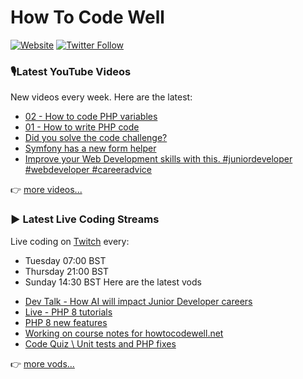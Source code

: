 # How To Code Well

[![Website](https://img.shields.io/twitch/status/howtocodewell?color=pink&label=LIVE%20CODING%20ON%20TWITCH&logoColor=%3D&style=for-the-badge)](https://howtocodewell.net/live)
[![Twitter Follow](https://img.shields.io/twitter/follow/howtocodewell?color=pink&logo=twitter&style=for-the-badge)](https://twitter.com/intent/follow?original_referer=https%3A%2F%2Fgithub.com%2Fhowtocodewell&screen_name=howtocodewell)


### 🎙️Latest YouTube Videos
New videos every week.  Here are the latest:
<!-- YOUTUBE-HTCW:START -->
- [02 - How to code PHP variables](https://www.youtube.com/shorts/rNdRG-h_Aek)
- [01 - How to write PHP code](https://www.youtube.com/shorts/s6Gr2kjXgwE)
- [Did you solve the code challenge?](https://www.youtube.com/shorts/fnLM1ETJZLo)
- [Symfony has a new form helper](https://www.youtube.com/watch?v=xkfdVbT-Vms)
- [Improve your Web Development skills with this.  #juniordeveloper #webdeveloper #careeradvice](https://www.youtube.com/shorts/-jMouE_1Blc)
<!-- YOUTUBE-HTCW:END -->

👉 [more videos...](https://youtube.com/howtocodewell)

### ▶️ Latest Live Coding Streams
Live coding on [Twitch](https://howtocodewell.net/live) every:
- Tuesday 07:00 BST
- Thursday 21:00 BST
- Sunday 14:30 BST
Here are the latest vods

<!-- YOUTUBE-HTCW-LIVE:START -->
- [Dev Talk - How AI will impact Junior Developer careers](https://www.youtube.com/watch?v=XqYfM4SErbo)
- [Live - PHP 8 tutorials](https://www.youtube.com/watch?v=Zb96D-jcms4)
- [PHP 8 new features](https://www.youtube.com/watch?v=Oxb36_G97CU)
- [Working on course notes for howtocodewell.net](https://www.youtube.com/watch?v=_B8ZnOHLR8U)
- [Code Quiz \\ Unit tests and PHP fixes](https://www.youtube.com/watch?v=jV-uSKuHqVk)
<!-- YOUTUBE-HTCW-LIVE:END -->

👉 [more vods...](https://youtube.com/howtocodewelllive)